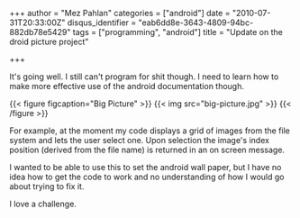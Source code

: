 +++
author = "Mez Pahlan"
categories = ["android"]
date = "2010-07-31T20:33:00Z"
disqus_identifier = "eab6dd8e-3643-4809-94bc-882db78e5429"
tags = ["programming", "android"]
title = "Update on the droid picture project"

+++

It's going well. I still can't program for shit though. I need to learn how to make more effective use of the android
documentation though.

{{< figure figcaption="Big Picture" >}}
    {{< img src="big-picture.jpg" >}}
{{< /figure >}}

<!--more-->

For example, at the moment my code displays a grid of images from the file system and lets the user select one. Upon
selection the image's index position (derived from the file name) is returned in an on screen message.

I wanted to be able to use this to set the android wall paper, but I have no idea how to get the code to work and no
understanding of how I would go about trying to fix it.

I love a challenge.
